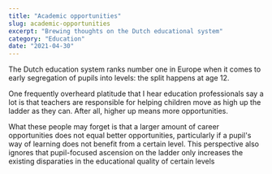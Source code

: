 ```yaml
---
title: "Academic opportunities"
slug: academic-opportunities
excerpt: "Brewing thoughts on the Dutch educational system"
category: "Education"
date: "2021-04-30"
---
```

The Dutch education system ranks number one in Europe when it comes to early segregation of pupils into levels: the split happens at age 12.

One frequently overheard platitude that I hear education professionals say a lot is that teachers are responsible for helping children move as high up the ladder as they can. After all, higher up means more opportunities.

What these people may forget is that a larger amount of career opportunities does not equal better opportunities, particularly if a pupil's way of learning does not benefit from a certain level. This perspective also ignores that pupil-focused ascension on the ladder only increases the existing disparaties in the educational quality of certain levels